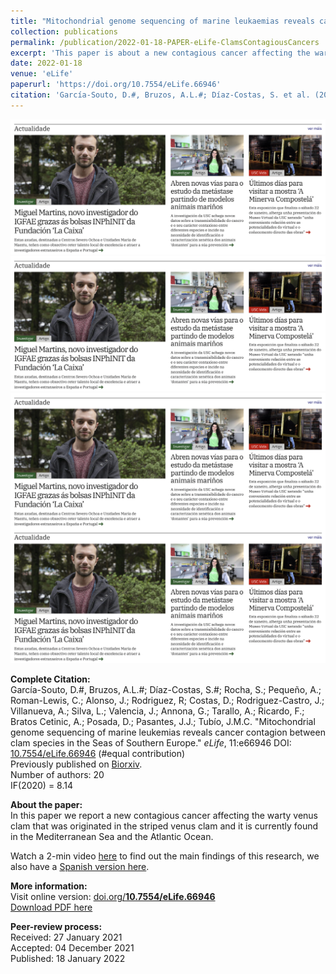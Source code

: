 ```yaml
---
title: "Mitochondrial genome sequencing of marine leukaemias reveals cancer contagion between clam species in the Seas of Southern Europe"
collection: publications
permalink: /publication/2022-01-18-PAPER-eLife-ClamsContagiousCancers
excerpt: 'This paper is about a new contagious cancer affecting the warty venus clam that was originated in the striped venus clam and it is currently found in the Mediterranean Sea and the Atlantic Ocean.'
date: 2022-01-18
venue: 'eLife'
paperurl: 'https://doi.org/10.7554/eLife.66946'
citation: 'García-Souto, D.#, Bruzos, A.L.#; Díaz-Costas, S. et al. (2022). &quot;Mitochondrial genome sequencing of marine leukemias reveals cancer contagion between clam species in the Seas of Southern Europe.&quot; <i>eLife</i>. 11:e66946. (#equal contribution)'
---
```


<img src='/files/papers/2022-01-18-PAPER_eLife_ContagiousCancer-clams-VIDEO.png' /> 

<img src='/files/papers/2022-01-18-PAPER_eLife_ContagiousCancer-clams-VIDEO.png' target="_blank" /> 

<a href="https://www.youtube.com/watch?v=faL_ALYuP4I" target="_blank"> 
<img align="center" src="/files/papers/2022-01-18-PAPER_eLife_ContagiousCancer-clams-VIDEO.png"/> 
</a>

<img src="/files/papers/2022-01-18-PAPER_eLife_ContagiousCancer-clams-VIDEO.png" onclick="window.open('https://www.youtube.com/watch?v=faL_ALYuP4I', '_blank');" />




**Complete Citation:**  
García-Souto, D.#, Bruzos, A.L.#; Díaz-Costas, S.#; Rocha, S.; Pequeño, A.; Roman-Lewis, C.; Alonso, J.; Rodriguez, R; Costas, D.; Rodriguez-Castro, J.; Villanueva, A.; Silva, L.; Valencia, J.; Annona, G.; Tarallo, A.; Ricardo, F.; Bratos Cetinic, A.; Posada, D.; Pasantes, J.J.; Tubío, J.M.C. "Mitochondrial genome sequencing of marine leukemias reveals cancer contagion between clam species in the Seas of Southern Europe." <i>eLife</i>, 11:e66946 DOI: [10.7554/eLife.66946](https://doi.org/10.7554/eLife.66946) (#equal contribution)  
Previously published on [Biorxiv](https://www.biorxiv.org/content/10.1101/2021.03.10.434714v1).  
Number of authors: 20  
IF(2020) = 8.14  

**About the paper:**  
In this paper we report a new contagious cancer affecting the warty venus clam that was originated in the striped venus clam and it is currently found in the Mediterranean Sea and the Atlantic Ocean.  

Watch a 2-min video [here](https://www.youtube.com/watch?v=faL_ALYuP4I) to find out the main findings of this research, we also have a [Spanish version here](https://www.youtube.com/watch?v=717MLSNLoUY).

**More information:**  
Visit online version: [doi.org/**10.7554/eLife.66946**](https://doi.org/10.7554/eLife.66946)  
[Download PDF here](https://ALBruzos.github.io/files/papers/2022-01-18-PAPER_eLife_ContagiousCancer-clams.pdf)

**Peer-review process:**  
Received: 27 January 2021  
Accepted: 04 December 2021  
Published: 18 January 2022    
